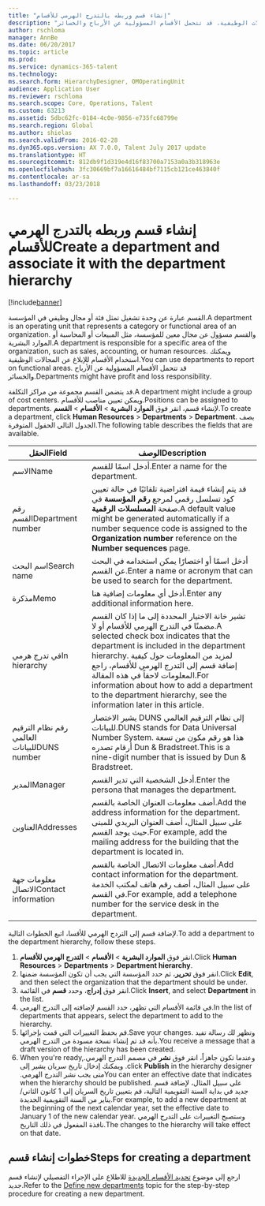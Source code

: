 ```yaml
---
title: "إنشاء قسم وربطه بالتدرج الهرمي للأقسام"
description: "القسم عبارة عن وحدة تشغيل تمثل فئة أو مجال وظيفي في المؤسسة. والقسم مسؤول عن مجال معين للمؤسسة، مثل المبيعات أو المحاسبة أو الموارد البشرية. ويمكنك استخدام الأقسام للإبلاغ عن المجالات الوظيفية. قد تتحمل الأقسام المسؤولية عن الأرباح والخسائر."
author: rschloma
manager: AnnBe
ms.date: 06/20/2017
ms.topic: article
ms.prod: 
ms.service: dynamics-365-talent
ms.technology: 
ms.search.form: HierarchyDesigner, OMOperatingUnit
audience: Application User
ms.reviewer: rschloma
ms.search.scope: Core, Operations, Talent
ms.custom: 63213
ms.assetid: 5dbc62fc-0184-4c0e-9856-e735fc68799e
ms.search.region: Global
ms.author: shielas
ms.search.validFrom: 2016-02-28
ms.dyn365.ops.version: AX 7.0.0, Talent July 2017 update
ms.translationtype: HT
ms.sourcegitcommit: 812db9f1d319e4d16f83700a7153a0a3b318963e
ms.openlocfilehash: 3fc30669bf7a16616484bf7115cb121ce463840f
ms.contentlocale: ar-sa
ms.lasthandoff: 03/23/2018

---
```


# <a name="create-a-department-and-associate-it-with-the-department-hierarchy"></a><span data-ttu-id="115a4-106">إنشاء قسم وربطه بالتدرج الهرمي للأقسام</span><span class="sxs-lookup"><span data-stu-id="115a4-106">Create a department and associate it with the department hierarchy</span></span>

[!include[banner](includes/banner.md)]


<span data-ttu-id="115a4-107">القسم عبارة عن وحدة تشغيل تمثل فئة أو مجال وظيفي في المؤسسة.</span><span class="sxs-lookup"><span data-stu-id="115a4-107">A department is an operating unit that represents a category or functional area of an organization.</span></span> <span data-ttu-id="115a4-108">والقسم مسؤول عن مجال معين للمؤسسة، مثل المبيعات أو المحاسبة أو الموارد البشرية.</span><span class="sxs-lookup"><span data-stu-id="115a4-108">A department is responsible for a specific area of the organization, such as sales, accounting, or human resources.</span></span> <span data-ttu-id="115a4-109">ويمكنك استخدام الأقسام للإبلاغ عن المجالات الوظيفية.</span><span class="sxs-lookup"><span data-stu-id="115a4-109">You can use departments to report on functional areas.</span></span> <span data-ttu-id="115a4-110">قد تتحمل الأقسام المسؤولية عن الأرباح والخسائر.</span><span class="sxs-lookup"><span data-stu-id="115a4-110">Departments might have profit and loss responsibility.</span></span>

<span data-ttu-id="115a4-111">قد يتضمن القسم مجموعة من مراكز التكلفة.</span><span class="sxs-lookup"><span data-stu-id="115a4-111">A department might include a group of cost centers.</span></span> <span data-ttu-id="115a4-112">ويمكن تعيين مناصب للأقسام.</span><span class="sxs-lookup"><span data-stu-id="115a4-112">Positions can be assigned to departments.</span></span> <span data-ttu-id="115a4-113">لإنشاء قسم، انقر فوق **الموارد البشرية** &gt; **الأقسام** &gt; **القسم**.</span><span class="sxs-lookup"><span data-stu-id="115a4-113">To create a department, click **Human Resources** &gt; **Departments** &gt; **Department**.</span></span> <span data-ttu-id="115a4-114">يصف الجدول التالي الحقول المتوفرة.‬</span><span class="sxs-lookup"><span data-stu-id="115a4-114">The following table describes the fields that are available.</span></span>

| <span data-ttu-id="115a4-115">الحقل</span><span class="sxs-lookup"><span data-stu-id="115a4-115">Field</span></span>               | <span data-ttu-id="115a4-116">الوصف</span><span class="sxs-lookup"><span data-stu-id="115a4-116">Description</span></span>                                                                                                                                                                                                       |
|---------------------|-------------------------------------------------------------------------------------------------------------------------------------------------------------------------------------------------------------------|
| <span data-ttu-id="115a4-117">الاسم</span><span class="sxs-lookup"><span data-stu-id="115a4-117">Name</span></span>                | <span data-ttu-id="115a4-118">أدخل اسمًا للقسم.</span><span class="sxs-lookup"><span data-stu-id="115a4-118">Enter a name for the department.</span></span>                                                                                                                                                                                  |
| <span data-ttu-id="115a4-119">رقم القسم</span><span class="sxs-lookup"><span data-stu-id="115a4-119">Department number</span></span>   | <span data-ttu-id="115a4-120">قد يتم إنشاء قيمة افتراضية تلقائيًا في حالة تعيين كود تسلسل رقمي لمرجع **رقم المؤسسة** في صفحة **المسلسلات الرقمية**.</span><span class="sxs-lookup"><span data-stu-id="115a4-120">A default value might be generated automatically if a number sequence code is assigned to the **Organization number** reference on the **Number sequences** page.</span></span>                                                 |
| <span data-ttu-id="115a4-121">اسم البحث</span><span class="sxs-lookup"><span data-stu-id="115a4-121">Search name</span></span>         | <span data-ttu-id="115a4-122">أدخل اسمًا أو اختصارًا يمكن استخدامه في البحث عن القسم.</span><span class="sxs-lookup"><span data-stu-id="115a4-122">Enter a name or acronym that can be used to search for the department.</span></span>                                                                                                                                            |
| <span data-ttu-id="115a4-123">مذكرة</span><span class="sxs-lookup"><span data-stu-id="115a4-123">Memo</span></span>                | <span data-ttu-id="115a4-124">أدخل أي معلومات إضافية هنا.</span><span class="sxs-lookup"><span data-stu-id="115a4-124">Enter any additional information here.</span></span>                                                                                                                                                                            |
| <span data-ttu-id="115a4-125">في تدرج هرمي</span><span class="sxs-lookup"><span data-stu-id="115a4-125">In hierarchy</span></span>        | <span data-ttu-id="115a4-126">تشير خانة الاختيار المحددة إلى ما إذا كان القسم مضمنًا في التدرج الهرمي للأقسام أو لا.</span><span class="sxs-lookup"><span data-stu-id="115a4-126">A selected check box indicates that the department is included in the department hierarchy.</span></span> <span data-ttu-id="115a4-127">لمزيد من المعلومات حول كيفية إضافة قسم إلى التدرج الهرمي للأقسام، راجع المعلومات لاحقاً في هذه المقالة.</span><span class="sxs-lookup"><span data-stu-id="115a4-127">For information about how to add a department to the department hierarchy, see the information later in this article.</span></span> |
| <span data-ttu-id="115a4-128">رقم نظام الترقيم العالمي للبيانات</span><span class="sxs-lookup"><span data-stu-id="115a4-128">DUNS number</span></span>         | <span data-ttu-id="115a4-129">يشير الاختصار DUNS إلى نظام الترقيم العالمي للبيانات.</span><span class="sxs-lookup"><span data-stu-id="115a4-129">DUNS stands for Data Universal Number System.</span></span> <span data-ttu-id="115a4-130">هذا هو رقم مكون من تسعة أرقام تصدره Dun & Bradstreet.</span><span class="sxs-lookup"><span data-stu-id="115a4-130">This is a nine-digit number that is issued by Dun & Bradstreet.</span></span>                                                                                                     |
| <span data-ttu-id="115a4-131">المدير</span><span class="sxs-lookup"><span data-stu-id="115a4-131">Manager</span></span>             | <span data-ttu-id="115a4-132">أدخل الشخصية التي تدير القسم.</span><span class="sxs-lookup"><span data-stu-id="115a4-132">Enter the persona that manages the department.</span></span>                                                                                                                                                                    |
| <span data-ttu-id="115a4-133">العناوين</span><span class="sxs-lookup"><span data-stu-id="115a4-133">Addresses</span></span>           | <span data-ttu-id="115a4-134">أضف معلومات العنوان الخاصة بالقسم.</span><span class="sxs-lookup"><span data-stu-id="115a4-134">Add the address information for the department.</span></span> <span data-ttu-id="115a4-135">على سبيل المثال، أضف العنوان البريدي للمبنى حيث يوجد القسم.</span><span class="sxs-lookup"><span data-stu-id="115a4-135">For example, add the mailing address for the building that the department is located in.</span></span>                                                                          |
| <span data-ttu-id="115a4-136">معلومات جهة الاتصال</span><span class="sxs-lookup"><span data-stu-id="115a4-136">Contact information</span></span> | <span data-ttu-id="115a4-137">أضف معلومات الاتصال الخاصة بالقسم.</span><span class="sxs-lookup"><span data-stu-id="115a4-137">Add contact information for the department.</span></span> <span data-ttu-id="115a4-138">على سبيل المثال، أضف رقم هاتف لمكتب الخدمة في القسم.</span><span class="sxs-lookup"><span data-stu-id="115a4-138">For example, add a telephone number for the service desk in the department.</span></span>                                                                                           |

<span data-ttu-id="115a4-139">لإضافة قسم إلى التردج الهرمي للأقسا، اتبع الخطوات التالية.</span><span class="sxs-lookup"><span data-stu-id="115a4-139">To add a department to the department hierarchy, follow these steps.</span></span>

1.  <span data-ttu-id="115a4-140">انقر فوق **الموارد البشرية** &gt; **الأقسام** &gt; **التدرج الهرمي للأقسام**.</span><span class="sxs-lookup"><span data-stu-id="115a4-140">Click **Human Resources** &gt; **Departments** &gt; **Department hierarchy**.</span></span>
2.  <span data-ttu-id="115a4-141">انقر فوق **تحرير**، ثم حدد المؤسسة التي يجب أن تكون المؤسسة ضمنها.</span><span class="sxs-lookup"><span data-stu-id="115a4-141">Click **Edit**, and then select the organization that the department should be under.</span></span>
3.  <span data-ttu-id="115a4-142">انقر فوق **إدراج**، وحدد **قسم** في القائمة.</span><span class="sxs-lookup"><span data-stu-id="115a4-142">Click **Insert**, and select **Department** in the list.</span></span>
4.  <span data-ttu-id="115a4-143">في قائمة الأقسام التي تظهر، حدد القسم لإضافته إلى التدرج الهرمي.</span><span class="sxs-lookup"><span data-stu-id="115a4-143">In the list of departments that appears, select the department to add to the hierarchy.</span></span>
5.  <span data-ttu-id="115a4-144">‏‏قم بحفظ التغييرات التي قمت بإجرائها.</span><span class="sxs-lookup"><span data-stu-id="115a4-144">Save your changes.</span></span> <span data-ttu-id="115a4-145">وتظهر لك رسالة تفيد بأنه قد تم إنشاء نسخة مسودة من التدرج الهرمي.</span><span class="sxs-lookup"><span data-stu-id="115a4-145">You receive a message that a draft version of the hierarchy has been created.</span></span>
6.  <span data-ttu-id="115a4-146">‏‫وعندما تكون جاهزاً، انقر فوق **نشر‬‏‫** في مصمم التدرج الهرمي.</span><span class="sxs-lookup"><span data-stu-id="115a4-146">When you're ready, click **Publish** in the hierarchy designer.</span></span> <span data-ttu-id="115a4-147">ويمكنك إدخال تاريخ سريان يشير إلى متى يجب نشر التدرج الهرمي.‬</span><span class="sxs-lookup"><span data-stu-id="115a4-147">You can enter an effective date that indicates when the hierarchy should be published.</span></span> <span data-ttu-id="115a4-148">على سبيل المثال، لإضافة قسم جديد في بداية السنة التقويمية التالية، قم بتعيين تاريخ السريان إلى 1 كانون الثاني/يناير من السنة التقويمية الجديدة.</span><span class="sxs-lookup"><span data-stu-id="115a4-148">For example, to add a new department at the beginning of the next calendar year, set the effective date to January 1 of the new calendar year.</span></span> <span data-ttu-id="115a4-149">وستصبح التغييرات على التدرج الهرمي نافذة المفعول في ذلك التاريخ.</span><span class="sxs-lookup"><span data-stu-id="115a4-149">The changes to the hierarchy will take effect on that date.</span></span>

## <a name="steps-for-creating-a-department"></a><span data-ttu-id="115a4-150">خطوات إنشاء قسم</span><span class="sxs-lookup"><span data-stu-id="115a4-150">Steps for creating a department</span></span>
<span data-ttu-id="115a4-151">ارجع إلى موضوع [تحديد الأقسام الجديدة](../fin-and-ops/hr/tasks/define-new-departments.md) للاطلاع على الإجراء التفصيلي لإنشاء قسم جديد.</span><span class="sxs-lookup"><span data-stu-id="115a4-151">Refer to the [Define new departments](../fin-and-ops/hr/tasks/define-new-departments.md) topic for the step-by-step procedure for creating a new department.</span></span> 

